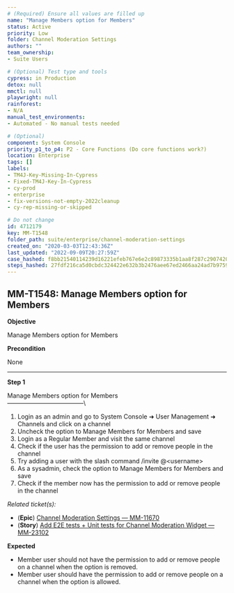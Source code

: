 ```yaml
---
# (Required) Ensure all values are filled up
name: "Manage Members option for Members"
status: Active
priority: Low
folder: Channel Moderation Settings
authors: ""
team_ownership: 
- Suite Users

# (Optional) Test type and tools
cypress: in Production
detox: null
mmctl: null
playwright: null
rainforest: 
- N/A
manual_test_environments: 
- Automated - No manual tests needed

# (Optional)
component: System Console
priority_p1_to_p4: P2 - Core Functions (Do core functions work?)
location: Enterprise
tags: []
labels: 
- TM4J-Key-Missing-In-Cypress
- Fixed-TM4J-Key-In-Cypress
- cy-prod
- enterprise
- fix-versions-not-empty-2022cleanup
- cy-rep-missing-or-skipped

# Do not change
id: 4712179
key: MM-T1548
folder_path: suite/enterprise/channel-moderation-settings
created_on: "2020-03-03T12:43:36Z"
last_updated: "2022-09-09T20:27:59Z"
case_hashed: f8bb21540114239d16221efeb767e6e2c89873335b1aa8f287c290742027e593a58ca82826cccc93c5aaa088cb64d831
steps_hashed: 27fdf216ca5d0cbdc324422e632b3b2476aee67ed2466aa24ad7b9759db45135756ac6fc08755d1b162867d2ff1e78fe
---
```


## MM-T1548: Manage Members option for Members

**Objective**

Manage Members option for Members

**Precondition**

None

---

**Step 1**

Manage Members option for Members\
–––––––––––––––––––––––––\\

1. Login as an admin and go to System Console ➜ User Management ➜ Channels and click on a channel
2. Uncheck the option to Manage Members for Members and save
3. Login as a Regular Member and visit the same channel
4. Check if the user has the permission to add or remove people in the channel
5. Try adding a user with the slash command /invite @\<username>
6. As a sysadmin, check the option to Manage Members for Members and save
7. Check if the member now has the permission to add or remove people in the channel

_Related ticket(s):_

- (**Epic**) [Channel Moderation Settings — MM-11670](https://mattermost.atlassian.net/browse/MM-11670)
- (**Story**) [Add E2E tests + Unit tests for Channel Moderation Widget — MM-23102](http://mmthttps%3A//mattermost.atlassian.net/browse/MM-23102)

**Expected**

- Member user should not have the permission to add or remove people on a channel when the option is removed.
- Member user should have the permission to add or remove people on a channel when the option is allowed.
